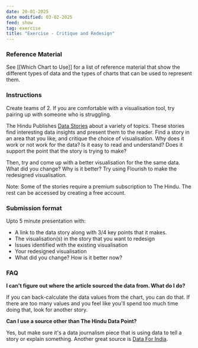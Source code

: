 ```yaml
---
date: 20-01-2025
date modified: 03-02-2025
feed: show
tag: exercise
title: "Exercise - Critique and Redesign"
---
```


### Reference Material

See [[Which Chart to Use]] for a list of reference material that show the different types of data and the types of charts that can be used to represent them.

### Instructions

Create teams of 2. If you are comfortable with a visualisation tool, try pairing up with someone who is struggling.

The Hindu Publishes [Data Stories](https://www.thehindu.com/data/) about a variety of topics. These stories find interesting data insights and present them to the reader. Find a story in an area that you like, and critique the choice of visualisation. Why does it work or not work for the data? Is it easy to read and understand? Does it support the point that the story is trying to make?

Then, try and come up with a better visualisation for the the same data. What did you change? Why is it better? Try using Flourish to make the redesigned visualisation.

Note: Some of the stories require a premium subscription to The Hindu. The rest can be accessed by creating a free account.

### Submission format

Upto 5 minute presentation with:

- A link to the data story along with 3/4 key points that it makes.
- The visualisation(s) in the story that you want to redesign
- Issues identified with the existing visualisation
- Your redesigned visualisation
- What did you change? How is it better now?

### FAQ

**I can't figure out where the article sourced the data from. What do I do?**

If you can back-calculate the data values from the chart, you can do that. If there are too many values and you feel like you'll spend too much time doing that, look for another story.

**Can I use a source other than The Hindu Data Point?**

Yes, but make sure it's a data journalism piece that is using data to tell a story or explain something. Another great source is [Data For India](https://www.dataforindia.com/).